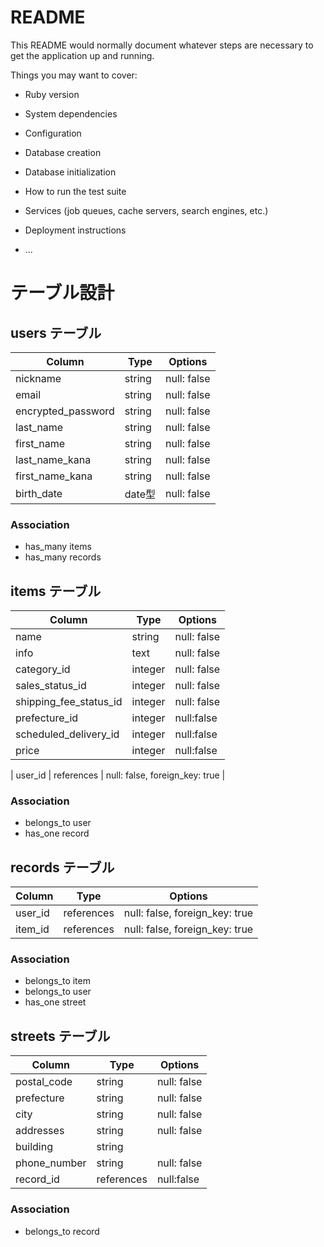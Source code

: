 # README

This README would normally document whatever steps are necessary to get the
application up and running.

Things you may want to cover:

* Ruby version

* System dependencies

* Configuration

* Database creation

* Database initialization

* How to run the test suite

* Services (job queues, cache servers, search engines, etc.)

* Deployment instructions

* ...

# テーブル設計

## users テーブル

| Column   | Type   | Options     |
| -------- | ------ | ----------- |
| nickname | string | null: false |
| email    | string | null: false |
| encrypted_password | string | null: false |
| last_name | string | null: false |
| first_name | string | null: false |
| last_name_kana | string | null: false |
| first_name_kana | string | null: false |
| birth_date | date型 | null: false |

### Association

- has_many items
- has_many records

## items テーブル

| Column | Type   | Options     |
| ------ | ------ | ----------- |
| name   | string | null: false |
| info   | text | null: false |
| category_id     | integer | null: false |
| sales_status_id | integer | null: false |
| shipping_fee_status_id | integer | null: false |
| prefecture_id   | integer | null:false |
| scheduled_delivery_id | integer | null:false |
| price  | integer | null:false |

| user_id  | references | null: false, foreign_key: true |

### Association

- belongs_to user
- has_one record

## records テーブル

| Column | Type       | Options                        |
| ------ | ---------- | ------------------------------ |
| user_id   | references | null: false, foreign_key: true |
| item_id   | references | null: false, foreign_key: true |

### Association

- belongs_to item
- belongs_to user
- has_one street

## streets テーブル

| Column  | Type       | Options                        |
| ------- | ---------- | ------------------------------ |
| postal_code | string | null: false |
| prefecture  | string | null: false |
| city        | string | null: false |
| addresses   | string | null: false |
| building    | string |             |
| phone_number | string | null: false |
| record_id | references | null:false |

### Association

- belongs_to record
